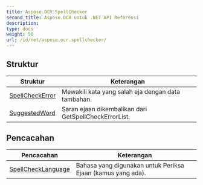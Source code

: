 ```yaml
---
title: Aspose.OCR.SpellChecker
second_title: Aspose.OCR untuk .NET API Referensi
description: 
type: docs
weight: 50
url: /id/net/aspose.ocr.spellchecker/
---
```



## Struktur

| Struktur | Keterangan |
| --- | --- |
| [SpellCheckError](./spellcheckerror/) | Mewakili kata yang salah eja dengan data tambahan. |
| [SuggestedWord](./suggestedword/) | Saran ejaan dikembalikan dari GetSpellCheckErrorList. |
## Pencacahan

| Pencacahan | Keterangan |
| --- | --- |
| [SpellCheckLanguage](./spellchecklanguage/) | Bahasa yang digunakan untuk Periksa Ejaan (kamus yang ada). |


